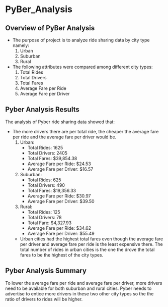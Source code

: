# PyBer_Analysis
## Overview of PyBer Analysis
- The purpose of project is to analyze ride sharing data by city type namely:
  1. Urban
  2. Suburban
  3. Rural
- The following attributes were compared among different city types:
  1. Total Rides
  2. Total Drivers
  3. Total Fares
  4. Average Fare per Ride
  5. Average Fare per Driver

## Pyber Analysis Results
The analysis of Pyber ride sharing data showed that:
- The more drivers there are per total ride, the cheaper the average fare per ride and the average fare per driver would be.
  1) Urban:
     -  Total Rides: 1625
     -  Total Drivers: 2405
     -  Total Fares: $39,854.38
     -  Average Fare per Ride: $24.53
     -  Average Fare per Driver: $16.57
  2) Suburban:
     -  Total Rides: 625
     -  Total Drivers: 490
     -  Total Fares: $19,356.33
     -  Average Fare per Ride: $30.97
     -  Average Fare per Driver: $39.50
  3) Rural:
     -  Total Rides: 125
     -  Total Drivers: 78
     - Total Fare: $4,327.93
     - Average Fare per Ride: $34.62
     - Average Fare per Driver: $55.49
  - Urban cities had the highest total fares even though the average fare per driver and average fare per ride is the least         expensive there.  The total number of rides in urban cities is the one the drove the total fares to be the highest of the       city types.
 
## Pyber Analysis Summary
To lower the average fare per ride and average fare per driver, more drivers need to be available for both suburban and rural cities.  Pyber needs to advertise to entice more drivers in these two other city types so the the ratio of drivers to rides will be higher.
